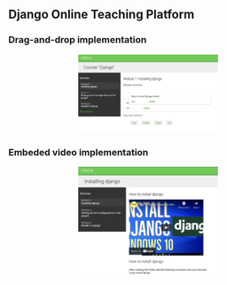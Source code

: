 ## Django Online Teaching Platform

### Drag-and-drop implementation
<p align="center">
<img src="educa/courses/static/images/course.png" width="50%">
</p>

### Embeded video implementation
<p align="center">
<img src="educa/courses/static/images/video.png" width="50%">
</p>